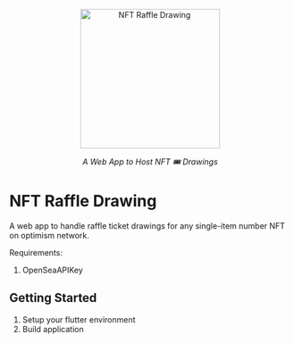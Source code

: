 <p align="center">
  <img src="https://github.com/PageDAO/raffler_web_app/main/ui_screenshot.png" height="250" alt="NFT Raffle Drawing" />
</p>
<p align="center">
  <em>A Web App to Host NFT 🎟️ Drawings</em>
</p>


# NFT Raffle Drawing

A web app to handle raffle ticket drawings for any single-item number NFT on optimism network.

Requirements:
1. OpenSeaAPIKey

## Getting Started

1. Setup your flutter environment
2. Build application